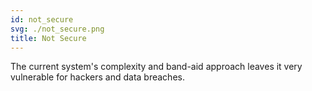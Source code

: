 ```yaml
---
id: not_secure
svg: ./not_secure.png
title: Not Secure
---
```


The current system's complexity and band-aid approach leaves it very vulnerable for hackers and data breaches.
